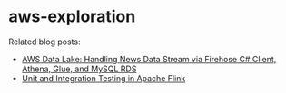 # aws-exploration
Related blog posts:
- [AWS Data Lake: Handling News Data Stream via Firehose C# Client, Athena, Glue, and MySQL RDS](https://vkontech.com/aws-data-lake-handling-news-data-stream-via-firehose-c-client-athena-glue-and-mysql-rds/)
- [Unit and Integration Testing in Apache Flink](https://vkontech.com/unit-and-integration-testing-in-apache-flink/)
